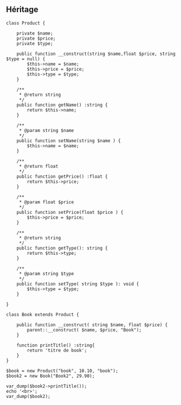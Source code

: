 ## Héritage



	class Product {

		private $name;
		private $price;
		private $type;

		public function __construct(string $name,float $price, string $type = null) {
			$this->name = $name;
			$this->price = $price;
			$this->type = $type;
		}

		/**
		 * @return string
		 */
		public function getName() :string {
			return $this->name;
		}

		/**
		 * @param string $name
		 */
		public function setName(string $name ) {
			$this->name = $name;
		}

		/**
		 * @return float
		 */
		public function getPrice() :float {
			return $this->price;
		}

		/**
		 * @param float $price
		 */
		public function setPrice(float $price ) {
			$this->price = $price;
		}

		/**
		 * @return string
		 */
		public function getType(): string {
			return $this->type;
		}

		/**
		 * @param string $type
		 */
		public function setType( string $type ): void {
			$this->type = $type;
		}

	}

	class Book extends Product {

		public function __construct( string $name, float $price) {
			parent::__construct( $name, $price, "Book");
		}

		function printTitle() :string{
			return 'titre de book';
		}
	}

	$book = new Product("book", 10.10, "book");
	$book2 = new Book("Book2", 29.90);

	var_dump($book2->printTitle());
	echo '<br>';
	var_dump($book2);
	
